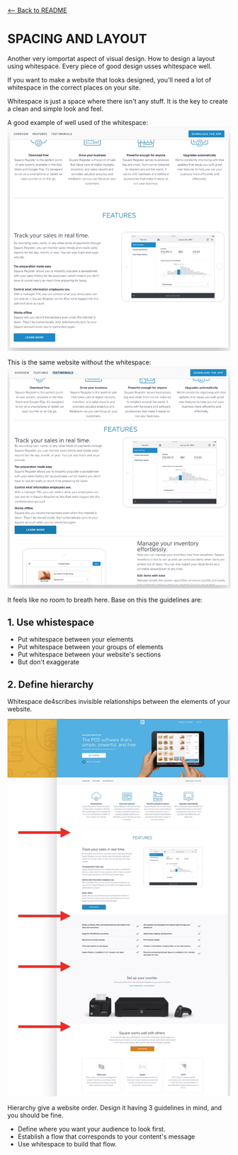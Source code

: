 [<-- Back to README](../README.md)

# SPACING AND LAYOUT

Another very iomportat aspect of visual design. How to design a layout using
whitespace. Every piece of good design usses whitespace well.

If you want to make a website that looks designed, you'll need a lot of
whitespace in the correct places on your site.

Whitespace is just a space where there isn't any stuff. It is the key to create
a clean and simple look and feel.

A good example of well used of the whitespace:  
![spacing01](../assets/spacing01.png)

This is the same website without the whitespace:
![spacing02](../assets/spacing02.png)

It feels like no room to breath here. Base on this the guidelines are:

## 1. Use whistespace

- Put whitespace between your elements
- Put whitespace between your groups of elements
- Put whitespace between your website's sections
- But don't exaggerate

## 2. Define hierarchy

Whitespace de4scribes invisible relationships between the elements of your website.

![spacing03](../assets/spacing03.png)

Hierarchy give a website order. Design it having 3 guidelines in mind, and you should be fine.

- Define where you want your audience to look first.
- Establish a flow that corresponds to your content's message
- Use whitespace to build that flow.

